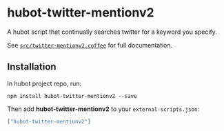 # hubot-twitter-mentionv2

A hubot script that continually searches twitter for a keyword you specify.

See [`src/twitter-mentionv2.coffee`](src/twitter-mentionv2.coffee) for full documentation.

## Installation

In hubot project repo, run:

`npm install hubot-twitter-mentionv2 --save`

Then add **hubot-twitter-mentionv2** to your `external-scripts.json`:

```json
["hubot-twitter-mentionv2"]
```

